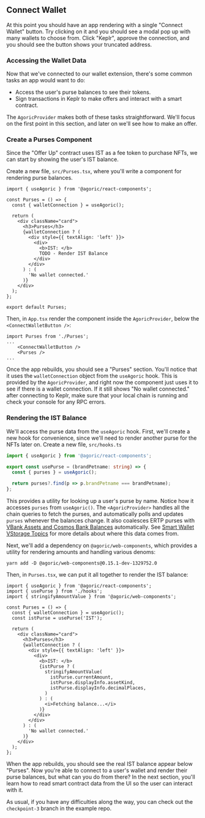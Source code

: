 ## Connect Wallet

At this point you should have an app rendering with a single "Connect Wallet" button. Try
clicking on it and you should see a modal pop up with many wallets to choose from. Click "Keplr", approve the connection, and you should see the button shows your truncated address.

### Accessing the Wallet Data

Now that we've connected to our wallet extension, there's some common tasks an app would want to do:

- Access the user's purse balances to see their tokens.
- Sign transactions in Keplr to make offers and interact with a smart contract.

The `AgoricProvider` makes both of these tasks straightforward. We'll focus on the first
point in this section, and later on we'll see how to make an offer.

### Create a Purses Component

Since the "Offer Up" contract uses IST as a fee token to purchase NFTs, we can start by
showing the user's IST balance.

Create a new file, `src/Purses.tsx`, where you'll write a component for rendering purse balances.

```tsx
import { useAgoric } from '@agoric/react-components';

const Purses = () => {
  const { walletConnection } = useAgoric();

  return (
    <div className="card">
      <h3>Purses</h3>
      {walletConnection ? (
        <div style={{ textAlign: 'left' }}>
          <div>
            <b>IST: </b>
            TODO - Render IST Balance
          </div>
        </div>
      ) : (
        'No wallet connected.'
      )}
    </div>
  );
};

export default Purses;
```

Then, in `App.tsx` render the component inside the `AgoricProvider`, below the
`<ConnectWalletButton />`:

```tsx
import Purses from './Purses';
...
    <ConnectWalletButton />
    <Purses />
...
```

Once the app rebuilds, you should see a "Purses" section. You'll notice that it uses the `walletConnection`
object from the `useAgoric` hook. This is provided by the `AgoricProvider`, and right now the component
just uses it to see if there is a wallet connection. If it still shows "No wallet connected." after connecting
to Keplr, make sure that your local chain is running and check your console for any RPC errors.

### Rendering the IST Balance

We'll access the purse data from the `useAgoric` hook. First, we'll create a new hook for convenience,
since we'll need to render another purse for the NFTs later on. Create a new file, `src/hooks.ts`

```ts
import { useAgoric } from '@agoric/react-components';

export const usePurse = (brandPetname: string) => {
  const { purses } = useAgoric();

  return purses?.find(p => p.brandPetname === brandPetname);
};
```

This provides a utility for looking up a user's purse by name. Notice how it accesses `purses` from `useAgoric()`.
The `<AgoricProvider>` handles all the chain queries to fetch the purses, and automatically polls and
updates `purses` whenever the balances change. It also coalesces ERTP purses with [VBank Assets and Cosmos Bank Balances](../../getting-started/contract-rpc.md#vbank-assets-and-cosmos-bank-balances) automatically. See [Smart Wallet VStorage Topics](../../getting-started/contract-rpc.md#smart-wallet-vstorage-topics)
for more details about where this data comes from.

Next, we'll add a dependency on `@agoric/web-components`, which provides a utility for rendering
amounts and handling various denoms:

```
yarn add -D @agoric/web-components@0.15.1-dev-1329752.0
```

Then, in `Purses.tsx`, we can put it all together to render the IST balance:

```tsx
import { useAgoric } from '@agoric/react-components';
import { usePurse } from './hooks';
import { stringifyAmountValue } from '@agoric/web-components';

const Purses = () => {
  const { walletConnection } = useAgoric();
  const istPurse = usePurse('IST');

  return (
    <div className="card">
      <h3>Purses</h3>
      {walletConnection ? (
        <div style={{ textAlign: 'left' }}>
          <div>
            <b>IST: </b>
            {istPurse ? (
              stringifyAmountValue(
                istPurse.currentAmount,
                istPurse.displayInfo.assetKind,
                istPurse.displayInfo.decimalPlaces,
              )
            ) : (
              <i>Fetching balance...</i>
            )}
          </div>
        </div>
      ) : (
        'No wallet connected.'
      )}
    </div>
  );
};
```

When the app rebuilds, you should see the real IST balance appear below "Purses". Now you're able
to connect to a user's wallet and render their purse balances, but what can you do from there?
In the next section, you'll learn how to read smart contract data from the UI so the user can
interact with it.

As usual, if you have any difficulties along the way, you can check out the `checkpoint-3`
branch in the example repo.
